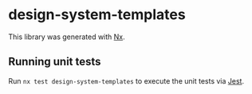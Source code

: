 # design-system-templates

This library was generated with [Nx](https://nx.dev).

## Running unit tests

Run `nx test design-system-templates` to execute the unit tests via [Jest](https://jestjs.io).

